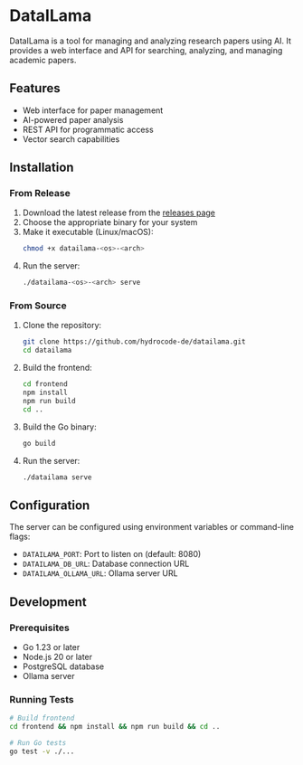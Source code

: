 # DataILama

DataILama is a tool for managing and analyzing research papers using AI. It provides a web interface and API for searching, analyzing, and managing academic papers.

## Features

- Web interface for paper management
- AI-powered paper analysis
- REST API for programmatic access
- Vector search capabilities

## Installation

### From Release

1. Download the latest release from the [releases page](https://github.com/hydrocode-de/datailama/releases)
2. Choose the appropriate binary for your system
3. Make it executable (Linux/macOS):
   ```bash
   chmod +x datailama-<os>-<arch>
   ```
4. Run the server:
   ```bash
   ./datailama-<os>-<arch> serve
   ```

### From Source

1. Clone the repository:
   ```bash
   git clone https://github.com/hydrocode-de/datailama.git
   cd datailama
   ```

2. Build the frontend:
   ```bash
   cd frontend
   npm install
   npm run build
   cd ..
   ```

3. Build the Go binary:
   ```bash
   go build
   ```

4. Run the server:
   ```bash
   ./datailama serve
   ```

## Configuration

The server can be configured using environment variables or command-line flags:

- `DATAILAMA_PORT`: Port to listen on (default: 8080)
- `DATAILAMA_DB_URL`: Database connection URL
- `DATAILAMA_OLLAMA_URL`: Ollama server URL

## Development

### Prerequisites

- Go 1.23 or later
- Node.js 20 or later
- PostgreSQL database
- Ollama server

### Running Tests

```bash
# Build frontend
cd frontend && npm install && npm run build && cd ..

# Run Go tests
go test -v ./...
```
